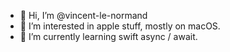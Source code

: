 - 👋 Hi, I’m @vincent-le-normand
- 👀 I’m interested in apple stuff, mostly on macOS.
- 🌱 I’m currently learning swift async / await.

<!---
vincent-le-normand/vincent-le-normand is a ✨ special ✨ repository because its `README.md` (this file) appears on your GitHub profile.
You can click the Preview link to take a look at your changes.
--->
